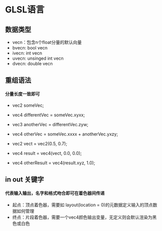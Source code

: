 # GLSL语言

## 数据类型

* vecn：包含n个float分量的默认向量
* bvecn: bool vecn
* ivecn: int vecn
* uvecn: unsinged int vecn
* dvecn: double vecn 



## 重组语法

#### 分量长度一致即可

* vec2 someVec; 

* vec4 differentVec = someVec.xyxx; 

* vec3 anotherVec = differentVec.zyw; 

* vec4 otherVec = someVec.xxxx + anotherVec.yxzy;
* vec2 vect = vec2(0.5, 0.7); 
* vec4 result = vec4(vect, 0.0, 0.0); 
* vec4 otherResult = vec4(result.xyz, 1.0);



## in out 关键字

#### 代表输入输出，名字和格式吻合即可在着色器间传递

* 起点：顶点着色器，需要如 layout(location = 0)的元数据定义输入的顶点数据如何管理
* 终点：片段着色器，需要一个vec4颜色输出变量，无定义则会默认渲染为黑色或白色